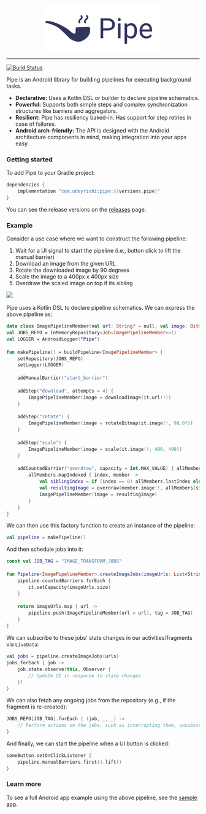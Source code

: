 <p align="center"><img src="docs/assets/logo.png" width="300px"/></p>

-----------------
[![Build Status](https://travis-ci.org/udeyrishi/pipe.svg?branch=master)](https://travis-ci.org/udeyrishi/pipe)

Pipe is an Android library for building pipelines for executing background tasks.

* **Declarative:** Uses a Kotlin DSL or builder to declare pipeline schematics.
* **Powerful:** Supports both simple steps and complex synchronization structures like barriers and aggregators.
* **Resilient:** Pipe has resiliency baked-in. Has support for step retries in case of failures.
* **Android arch-friendly:** The API is designed with the Android architecture components in mind, making integration into your apps easy.


### Getting started

To add Pipe to your Gradle project:

```groovy
dependencies {
    implementation "com.udeyrishi:pipe:${versions.pipe}"
}
```

You can see the release versions on the [releases](https://github.com/udeyrishi/pipe/releases) page.


### Example

Consider a use case where we want to construct the following pipeline:

1. Wait for a UI signal to start the pipeline (i.e., button click to lift the manual barrier)
1. Download an image from the given URL
1. Rotate the downloaded image by 90 degrees
1. Scale the image to a 400px x 400px size
1. Overdraw the scaled image on top if its sibling

<img src="docs/assets/sample_app_demo.gif" width=300/> 

Pipe uses a Kotlin DSL to declare pipeline schematics. We can express the above pipeline as:

```kt
data class ImagePipelineMember(val url: String? = null, val image: Bitmap? = null)
val JOBS_REPO = InMemoryRepository<Job<ImagePipelineMember>>()
val LOGGER = AndroidLogger("Pipe")

fun makePipeline() = buildPipeline<ImagePipelineMember> {
    setRepository(JOBS_REPO)
    setLogger(LOGGER)

    addManualBarrier("start_barrier")

    addStep("download", attempts = 4) {
        ImagePipelineMember(image = downloadImage(it.url!!))
    }

    addStep("rotate") {
        ImagePipelineMember(image = rotateBitmap(it.image!!, 90.0f))
    }

    addStep("scale") {
        ImagePipelineMember(image = scale(it.image!!, 400, 400))
    }

    addCountedBarrier("overdraw", capacity = Int.MAX_VALUE) { allMembers ->
        allMembers.mapIndexed { index, member ->
            val siblingIndex = if (index == 0) allMembers.lastIndex else index - 1
            val resultingImage = overdraw(member.image!!, allMembers[siblingIndex].image!!)
            ImagePipelineMember(image = resultingImage)
        }
    }
}
```

We can then use this factory function to create an instance of the pipeline:

```kt
val pipeline = makePipeline()
```

And then schedule jobs into it:

```kt
const val JOB_TAG = "IMAGE_TRANSFORM_JOBS"

fun Pipeline<ImagePipelineMember>.createImageJobs(imageUrls: List<String>): List<Job<ImagePipelineMember>> {
    pipeline.countedBarriers.forEach {
        it.setCapacity(imageUrls.size)
    }

    return imageUrls.map { url ->
        pipeline.push(ImagePipelineMember(url = url), tag = JOB_TAG)
    }
}
```

We can subscribe to these jobs' state changes in our activities/fragments via `LiveData`:

```kt
val jobs = pipeline.createImageJobs(urls)
jobs.forEach { job ->
    job.state.observe(this, Observer {
        // Update UI in response to state changes
    })
}
```

We can also fetch any ongoing jobs from the repository (e.g., if the fragment is re-created):


```kt
JOBS_REPO[JOB_TAG].forEach { (job, _, _) ->
    // Perform actions on the jobs, such as interrupting them, unsubscribing from them, etc.
}
```

And finally, we can start the pipeline when a UI button is clicked:

```kt
someButton.setOnClickListener {
    pipeline.manualBarriers.first().lift()
}
```

### Learn more

To see a full Android app example using the above pipeline, see the [sample app](pipesample/).